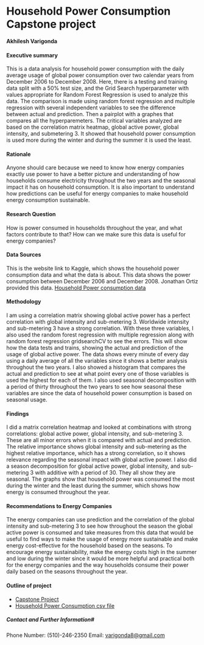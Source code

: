 # Household Power Consumption Capstone project

**Akhilesh Varigonda**

#### Executive summary
This is a data analysis for household power consumption with the daily average usage of global power consumption over two calendar years from December 2006 to December 2008. Here, there is a testing and training data split with a 50% test size, and the Grid Search hyperparameter with values appropriate for Random Forest Regression is used to analyze this data. The comparison is made using random forest regression and multiple regression with several independent variables to see the difference between actual and prediction. Then a pairplot with a graphes that compares all the hyperparemeters. The critical variables analyzed are based on the correlation matrix heatmap, global active power, global intensity, and submetering 3. It showed that household power consumption is used more during the winter and during the summer it is used the least.

#### Rationale
Anyone should care because we need to know how energy companies exactly use power to have a better picture and understanding of how households consume electricity throughout the two years and the seasonal impact it has on household consumption. It is also important to understand how predictions can be useful for energy companies to make household energy consumption sustainable.  

#### Research Question
How is power consumed in households throughout the year, and what factors contribute to that? How can we make sure this data is useful for energy companies?

#### Data Sources
This is the website link to Kaggle, which shows the household power consumption data and what the data is about. This data shows the power consumption between December 2006 and December 2008. Jonathan Ortiz provided this data. 
[Household Power consumption data](https://www.kaggle.com/datasets/imtkaggleteam/household-power-consumption)

#### Methodology
I am using a correlation matrix showing global active power has a perfect correlation with global intensity and sub-metering 3. Worldwide intensity and sub-metering 3 have a strong correlation. With these three variables, I also used  the random forest regression with multiple regression along with random forest regression gridsearchCV to see the errors. This will show how the data tests and trains, showing the actual and prediction of the usage of global active power. The data shows every minute of every day using a daily average of all the variables since it shows a better analysis throughout the two years. I also showed a histogram that compares the actual and prediction to see at what point every one of those variables is used the highest for each of them. I also used seasonal decomposition with a period of thirty throughout the two years to see how seasonal these variables are since the data of household power consumption is based on seasonal usage. 

#### Findings
I did a matrix correlation heatmap and looked at combinations with strong correlations: global active power, global intensity, and sub-metering 3. These are all minor errors when it is compared with actual and prediction. The relative importance shows global intensity and sub-metering as the highest relative importance, which has a strong correlation, so it shows relevance regarding the seasonal impact with global active power. I also did a season decomposition for global active power, global intensity, and sub-metering 3 with additive with a period of 30. They all show they are seasonal. The graphs show that household power was consumed the most during the winter and the least during the summer, which shows how energy is consumed throughout the year. 

#### Recommendations to Energy Companies 
The energy companies can use prediction and the correlation of the global intensity and sub-metering 3 to see how throughout the season the global active power is consumed and take measures from this data that would be useful to find ways to make the usage of energy more sustainable and make energy cost-effective for the household based on the seasons. To encourage energy sustainability, make the energy costs high in the summer and low during the winter since it would be more helpful and practical both for the energy companies and the way households consume their power daily based on the seasons throughout the year. 

#### Outline of project

- [Capstone Project](Capstone_Final_Project.ipynb)
- [Household Power Consumption csv file](household_power_consumption.csv)


##### Contact and Further Information# 
Phone Number: (510)-246-2350
Email: varigonda8@gmail.com 
